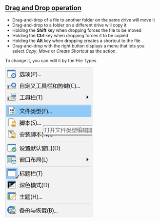 ## [Drag and Drop operation](https://www.gpsoft.com.au/help/opus10/index.html#!Documents/Drag_and_drop.htm)
- Drag-and-drop of a file to another folder on the same drive will move it
- Drag-and-drop to a folder on a different drive will copy it
- Holding the **Shift** key when dropping forces the file to be moved
- Holding the **Ctrl** key when dropping forces it to be copied
- Holding the **Alt** key when dropping creates a shortcut to the file
- Drag-and-drop with the right button displays a menu that lets you select _Copy_, _Move_ or _Create Shortcut_ as the action.

To change it, you can edit it by the File Types.

![](./assets/directory-opus-filetypes.png)
